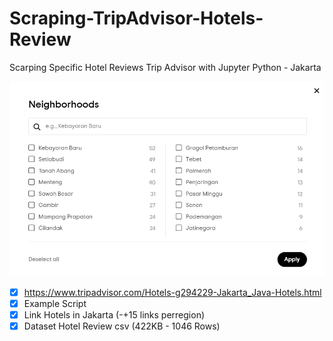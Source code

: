 # Scraping-TripAdvisor-Hotels-Review
Scarping Specific Hotel Reviews Trip Advisor with Jupyter Python - Jakarta

![ScreenShot](https://github.com/wishihab/Scraping-TripAdvisor-Hotels-Review/blob/main/neighboorhoods%20-%20region.PNG)

- [x] https://www.tripadvisor.com/Hotels-g294229-Jakarta_Java-Hotels.html
- [x] Example Script
- [x] Link Hotels in Jakarta (-+15 links perregion)
- [x] Dataset Hotel Review csv (422KB - 1046 Rows)
